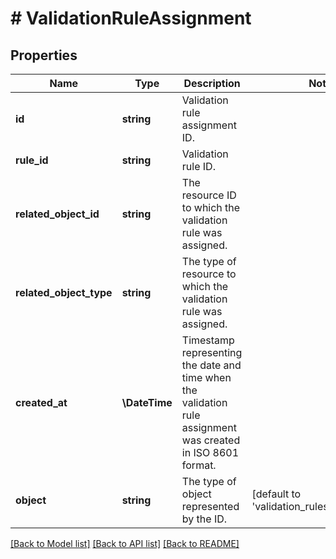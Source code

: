 # # ValidationRuleAssignment

## Properties

Name | Type | Description | Notes
------------ | ------------- | ------------- | -------------
**id** | **string** | Validation rule assignment ID. |
**rule_id** | **string** | Validation rule ID. |
**related_object_id** | **string** | The resource ID to which the validation rule was assigned. |
**related_object_type** | **string** | The type of resource to which the validation rule was assigned. |
**created_at** | **\DateTime** | Timestamp representing the date and time when the validation rule assignment was created in ISO 8601 format. |
**object** | **string** | The type of object represented by the ID. | [default to 'validation_rules_assignment']

[[Back to Model list]](../../README.md#models) [[Back to API list]](../../README.md#endpoints) [[Back to README]](../../README.md)
